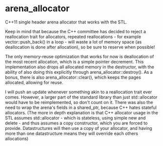 # arena_allocator
C++11 single header arena allocator that works with the STL.

Keep in mind that because the C++ committee has decided to reject a reallocation trait for allocators, repeated reallocations - for example vector::push_back() in a loop - will waste a lot of memory space (as deallocation is done after allocation), so be sure to reserve when possible!

The only memory-reuse optimization that works for now is deallocation of the most recent allocation, which is a simple pointer decrement. This implementation also drops all allocated memory in the destructor, with the ability of also doing this explicitly through arena_allocator::destroy(). As a bonus, there is also arena_allocator::clear(), which keeps the pages allocated, allowing for reuse.

I will push an update whenever something akin to a reallocation trait ever comes. However, a larger part of the standard library than just std::allocator would have to be reimplemented, so don't count on it. There was also the need to wrap the arena's fields in a shared_ptr, because C++ hates stateful allocators.
(The more in depth explanation is that C++ allocator usage in the STL assumes std::allocator - which is stateless, using simple new and delete - and thus assumes a copy constructor, which you are forced to provide. Datastructures will then use a copy of your allocator, and having more than one datastructure means they will override each others allocations)
